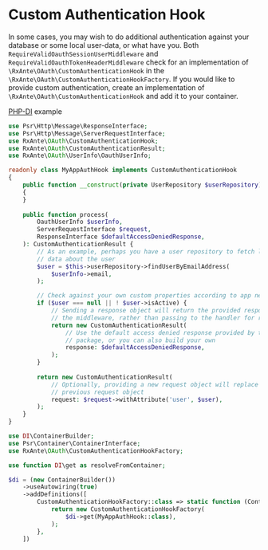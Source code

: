 # Custom Authentication Hook

In some cases, you may wish to do additional authentication against your database or some local user-data, or what have you. Both `RequireValidOauthSessionUserMiddleware` and `RequireValidOauthTokenHeaderMiddleware` check for an implementation of `\RxAnte\OAuth\CustomAuthenticationHook` in the `\RxAnte\OAuth\CustomAuthenticationHookFactory`. If you would like to provide custom authentication, create an implementation of `\RxAnte\OAuth\CustomAuthenticationHook` and add it to your container.

[PHP-DI](https://php-di.org) example

```php
use Psr\Http\Message\ResponseInterface;
use Psr\Http\Message\ServerRequestInterface;
use RxAnte\OAuth\CustomAuthenticationHook;
use RxAnte\OAuth\CustomAuthenticationResult;
use RxAnte\OAuth\UserInfo\OauthUserInfo;

readonly class MyAppAuthHook implements CustomAuthenticationHook
{
    public function __construct(private UserRepository $userRepository)
    {
    }
    
    public function process(
        OauthUserInfo $userInfo,
        ServerRequestInterface $request,
        ResponseInterface $defaultAccessDeniedResponse,
    ): CustomAuthenticationResult {
        // As an example, perhaps you have a user repository to fetch local
        // data about the user
        $user = $this->userRepository->findUserByEmailAddress(
            $userInfo->email,
        );

        // Check against your own custom properties according to app needs
        if ($user === null || ! $user->isActive) {
            // Sending a response object will return the provided response in
            // the middleware, rather than passing to the handler for response
            return new CustomAuthenticationResult(
                // Use the default access denied response provided by this
                // package, or you can also build your own
                response: $defaultAccessDeniedResponse,
            );
        }
        
        return new CustomAuthenticationResult(
            // Optionally, providing a new request object will replace the
            // previous request object
            request: $request->withAttribute('user', $user),
        );
    }
}
```

```php
use DI\ContainerBuilder;
use Psr\Container\ContainerInterface;
use RxAnte\OAuth\CustomAuthenticationHookFactory;

use function DI\get as resolveFromContainer;

$di = (new ContainerBuilder())
    ->useAutowiring(true)
    ->addDefinitions([
        CustomAuthenticationHookFactory::class => static function (ContainerInterface $di) {
            return new CustomAuthenticationHookFactory(
                $di->get(MyAppAuthHook::class),
            );
        },
    ])
```
